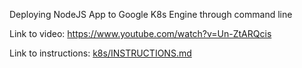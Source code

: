 Deploying NodeJS App to Google K8s Engine through command line

Link to video: https://www.youtube.com/watch?v=Un-ZtARQcis

Link to instructions: [k8s/INSTRUCTIONS.md](k8s/INSTRUCTIONS.md)
